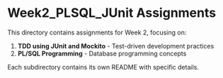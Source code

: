 # Week2_PLSQL_JUnit Assignments

This directory contains assignments for Week 2, focusing on:

1. **TDD using JUnit and Mockito** - Test-driven development practices
2. **PL/SQL Programming** - Database programming concepts

Each subdirectory contains its own README with specific details.
